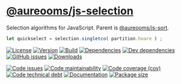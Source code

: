 [@aureooms/js-selection](http://aureooms.github.io/js-selection)
==

Selection algorithms for JavaScript.
Parent is [@aureooms/js-sort](https://github.com/aureooms/js-sort).

```js
let quickselect = selection.singletco( partition.hoare ) ;
```

[![License](https://img.shields.io/github/license/aureooms/js-selection.svg)](https://raw.githubusercontent.com/aureooms/js-selection/master/LICENSE)
[![Version](https://img.shields.io/npm/v/@aureooms/js-selection.svg)](https://www.npmjs.org/package/@aureooms/js-selection)
[![Build](https://img.shields.io/travis/aureooms/js-selection/master.svg)](https://travis-ci.org/aureooms/js-selection/branches)
[![Dependencies](https://img.shields.io/david/aureooms/js-selection.svg)](https://david-dm.org/aureooms/js-selection)
[![Dev dependencies](https://img.shields.io/david/dev/aureooms/js-selection.svg)](https://david-dm.org/aureooms/js-selection?type=dev)
[![GitHub issues](https://img.shields.io/github/issues/aureooms/js-selection.svg)](https://github.com/aureooms/js-selection/issues)
[![Downloads](https://img.shields.io/npm/dm/@aureooms/js-selection.svg)](https://www.npmjs.org/package/@aureooms/js-selection)

[![Code issues](https://img.shields.io/codeclimate/issues/aureooms/js-selection.svg)](https://codeclimate.com/github/aureooms/js-selection/issues)
[![Code maintainability](https://img.shields.io/codeclimate/maintainability/aureooms/js-selection.svg)](https://codeclimate.com/github/aureooms/js-selection/trends/churn)
[![Code coverage (cov)](https://img.shields.io/codecov/c/gh/aureooms/js-selection/master.svg)](https://codecov.io/gh/aureooms/js-selection)
[![Code technical debt](https://img.shields.io/codeclimate/tech-debt/aureooms/js-selection.svg)](https://codeclimate.com/github/aureooms/js-selection/trends/technical_debt)
[![Documentation](http://aureooms.github.io/js-selection/badge.svg)](http://aureooms.github.io/js-selection/source.html)
[![Package size](https://img.shields.io/bundlephobia/minzip/@aureooms/js-selection)](https://bundlephobia.com/result?p=@aureooms/js-selection)

